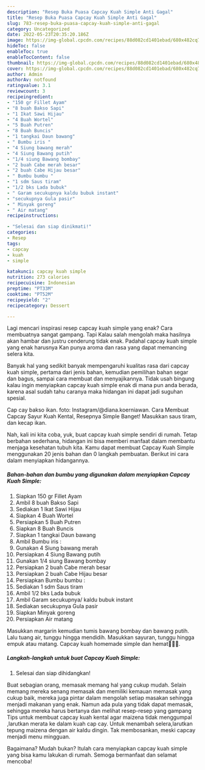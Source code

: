 ```yaml
---
description: "Resep Buka Puasa Capcay Kuah Simple Anti Gagal"
title: "Resep Buka Puasa Capcay Kuah Simple Anti Gagal"
slug: 783-resep-buka-puasa-capcay-kuah-simple-anti-gagal
category: Uncategorized
date: 2022-05-23T20:35:20.186Z
image: https://img-global.cpcdn.com/recipes/88d082cd1401ebad/680x482cq70/capcay-kuah-simple-foto-resep-utama.jpg
hideToc: false
enableToc: true
enableTocContent: false
thumbnail: https://img-global.cpcdn.com/recipes/88d082cd1401ebad/680x482cq70/capcay-kuah-simple-foto-resep-utama.jpg
cover: https://img-global.cpcdn.com/recipes/88d082cd1401ebad/680x482cq70/capcay-kuah-simple-foto-resep-utama.jpg
author: Admin
authorAv: notfound
ratingvalue: 3.1
reviewcount: 3
recipeingredient:
- "150 gr Fillet Ayam"
- "8 buah Bakso Sapi"
- "1 Ikat Sawi Hijau"
- "4 Buah Wortel"
- "5 Buah Putren"
- "8 Buah Buncis"
- "1 tangkai Daun bawang"
- " Bumbu iris "
- "4 Siung bawang merah"
- "4 Siung Bawang putih"
- "1/4 siung Bawang bombay"
- "2 buah Cabe merah besar"
- "2 buah Cabe Hijau besar"
- " Bumbu bumbu "
- "1 sdm Saus tiram"
- "1/2 bks Lada bubuk"
- " Garam secukupnya kaldu bubuk instant"
- "secukupnya Gula pasir"
- " Minyak goreng"
- " Air matang"
recipeinstructions:

- "Selesai dan siap dinikmati!"
categories:
- Resep
tags:
- capcay
- kuah
- simple

katakunci: capcay kuah simple 
nutrition: 273 calories
recipecuisine: Indonesian
preptime: "PT33M"
cooktime: "PT52M"
recipeyield: "2"
recipecategory: Dessert

---
```



Lagi mencari inspirasi resep capcay kuah simple yang enak? Cara membuatnya sangat gampang. Tapi Kalau salah mengolah maka hasilnya akan hambar dan justru cenderung tidak enak. Padahal capcay kuah simple yang enak harusnya Kan punya aroma dan rasa yang dapat memancing selera kita.


Banyak hal yang sedikit banyak mempengaruhi kualitas rasa dari capcay kuah simple, pertama dari jenis bahan, kemudian pemilihan bahan segar dan bagus, sampai cara membuat dan menyajikannya. Tidak usah bingung kalau ingin menyiapkan capcay kuah simple enak di mana pun anda berada, karena asal sudah tahu caranya maka hidangan ini dapat jadi suguhan spesial.

Cap cay bakso ikan. foto: Instagram/@diana.koerniawan. Cara Membuat Capcay Sayur Kuah Kental, Resepnya Simple Banget! Masukkan saus tiram, dan kecap ikan.


Nah, kali ini kita coba, yuk, buat capcay kuah simple sendiri di rumah. Tetap berbahan sederhana, hidangan ini bisa memberi manfaat dalam membantu menjaga kesehatan tubuh kita. Kamu dapat membuat Capcay Kuah Simple menggunakan 20 jenis bahan dan 0 langkah pembuatan. Berikut ini cara dalam menyiapkan hidangannya.

<!--inarticleads1-->

##### Bahan-bahan dan bumbu yang digunakan dalam menyiapkan Capcay Kuah Simple:

1. Siapkan 150 gr Fillet Ayam
1. Ambil 8 buah Bakso Sapi
1. Sediakan 1 Ikat Sawi Hijau
1. Siapkan 4 Buah Wortel
1. Persiapkan 5 Buah Putren
1. Siapkan 8 Buah Buncis
1. Siapkan 1 tangkai Daun bawang
1. Ambil  Bumbu iris :
1. Gunakan 4 Siung bawang merah
1. Persiapkan 4 Siung Bawang putih
1. Gunakan 1/4 siung Bawang bombay
1. Persiapkan 2 buah Cabe merah besar
1. Persiapkan 2 buah Cabe Hijau besar
1. Persiapkan  Bumbu bumbu :
1. Sediakan 1 sdm Saus tiram
1. Ambil 1/2 bks Lada bubuk
1. Ambil  Garam secukupnya/ kaldu bubuk instant
1. Sediakan secukupnya Gula pasir
1. Siapkan  Minyak goreng
1. Persiapkan  Air matang


Masukkan margarin kemudian tumis bawang bombay dan bawang putih. Lalu tuang air, tunggu hingga mendidih. Masukkan sayuran, tunggu hingga empuk atau matang. Capcay kuah homemade simple dan hemat👩‍🍳😂. 

<!--inarticleads2-->

##### Langkah-langkah untuk buat Capcay Kuah Simple:


1. Selesai dan siap dihidangkan!

Buat sebagian orang, memasak memang hal yang cukup mudah. Selain memang mereka senang memasak dan memiliki kemauan memasak yang cukup baik, mereka juga pintar dalam mengolah setiap masakan sehingga menjadi makanan yang enak. Namun ada pula yang tidak dapat memasak, sehingga mereka harus bertanya dan melihat resep-resep yang gampang Tips untuk membuat capcay kuah kental agar maizena tidak menggumpal ,larutkan merata ke dalam kuah cap cay. Untuk menambah selera,larutkan tepung maizena dengan air kaldu dingin. Tak membosankan, meski capcay menjadi menu mingguan. 

Bagaimana? Mudah bukan? Itulah cara menyiapkan capcay kuah simple yang bisa kamu lakukan di rumah. Semoga bermanfaat dan selamat mencoba!
